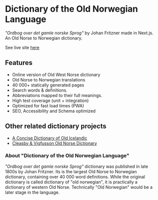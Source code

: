 # Dictionary of the Old Norwegian Language

*"Ordbog over det gamle norske Sprog"* by Johan Fritzner made in Next.js. An Old Norse to Norwegian dictionary.

See live site [here](https://old-norwegian-dictionary.vercel.app)

## Features

- Online version of Old West Norse dictionary
- Old Norse to Norwegian translations
- 40 000+ statically generated pages
- Search words & definitions.
- Abbreviations mapped to their full meanings.
- High test coverage (unit + integration)
- Optimized for fast load times (PWA)
- SEO, Accessibility and Schema optimized

## Other related dictionary projects
- [A Concise Dictionary of Old Icelandic](https://github.com/stscoundrel/old-icelandic-zoega-next)
- [Cleasby & Vigfusson Old Norse Dictionary](https://github.com/stscoundrel/cleasby-vigfusson-next)

### About "Dictionary of the Old Norwegian Language"

_"Ordbog over det gamle norske Sprog"_ dictionary was published in late 1800s by Johan Fritzner. Its is the largest Old Norse to Norwegian dictionary, containing over 40 000 word definitions. While the original dictionary is called dictionary of "old norwegian", it is practically a dictionary of western Old Norse. Technically "Old Norwegian" would be a later stage in the language.
